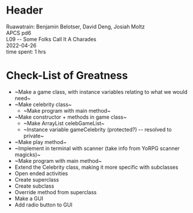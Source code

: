 # Header
Ruawatrain: Benjamin Belotser, David Deng, Josiah Moltz \
APCS pd6 \
L09 -- Some Folks Call It A Charades \
2022-04-26 \
time spent: 1 hrs
# Check-List of Greatness
* ~Make a game class, with instance variables relating to what we would need~
* ~Make celebrity class~
  * ~Make program with main method~
* ~Make constructor + methods in game class~
  * ~Make ArrayList celebGameList~
  * ~Instance variable gameCelebrity (protected?) -- resolved to private~
* ~Make play method~
* ~Implement in terminal with scanner (take info from YoRPG scanner magicks)~
* ~Make program with main method~
* Extend the Celebrity class, making it more specific with subclasses
* Open ended activities
* Create superclass
* Create subclass
* Override method from superclass
* Make a GUI
* Add radio button to GUI
